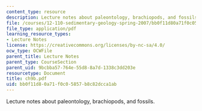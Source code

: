 ```yaml
---
content_type: resource
description: Lecture notes about paleontology, brachiopods, and fossils.
file: /courses/12-110-sedimentary-geology-spring-2007/bb0f11d80a71f0c05857b8c82dcca1ab_ch9b.pdf
file_type: application/pdf
learning_resource_types:
- Lecture Notes
license: https://creativecommons.org/licenses/by-nc-sa/4.0/
ocw_type: OCWFile
parent_title: Lecture Notes
parent_type: CourseSection
parent_uid: 9bcbba57-764e-55d8-8a7d-1338c3dd203e
resourcetype: Document
title: ch9b.pdf
uid: bb0f11d8-0a71-f0c0-5857-b8c82dcca1ab
---
```

Lecture notes about paleontology, brachiopods, and fossils.
